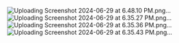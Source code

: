 ![Uploading Screenshot 2024-06-29 at 6.48.10 PM.png…]()
![Uploading Screenshot 2024-06-29 at 6.35.27 PM.png…]()
![Uploading Screenshot 2024-06-29 at 6.35.36 PM.png…]()
![Uploading Screenshot 2024-06-29 at 6.35.43 PM.png…]()
